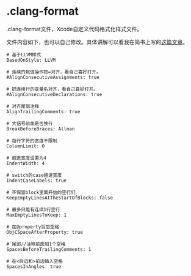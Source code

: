# .clang-format
.clang-format文件，Xcode自定义代码格式化样式文件。

文件内容如下，也可以自己修改。具体讲解可以看我在简书上写的[这篇文章]()。
```
# 基于LLVM样式
BasedOnStyle: LLVM

# 连续的赋值操作按=对齐，看自己喜好打开。
#AlignConsecutiveAssignments: true

# 把连续行的变量名对齐，看自己喜好打开。
#AlignConsecutiveDeclarations: true

# 对齐尾部注释
AlignTrailingComments: true

# 大括号前面是否换行
BreakBeforeBraces: Allman

# 每行字符的宽度不限制
ColumnLimit: 0

# 缩进宽度设置为4
IndentWidth: 4

# switch的case缩进宽度
IndentCaseLabels: true

# 不保留block里面开始的空行们
KeepEmptyLinesAtTheStartOfBlocks: false

# 最多只能有连续1行空行
MaxEmptyLinesToKeep: 1

# 在@property后加空格
ObjCSpaceAfterProperty: true

# 尾部//注释前面加1个空格
SpacesBeforeTrailingComments: 1

# 在<后边和>前边插入空格
SpacesInAngles: true
```
